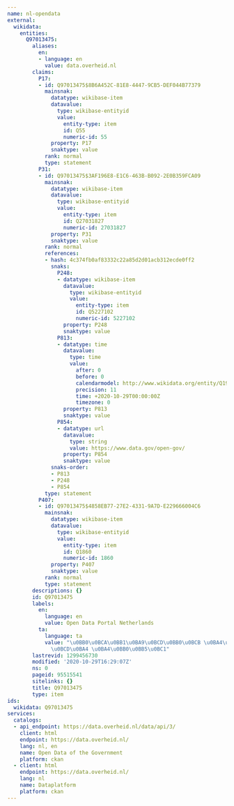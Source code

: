 ```yaml
---
name: nl-opendata
external:
  wikidata:
    entities:
      Q97013475:
        aliases:
          en:
          - language: en
            value: data.overheid.nl
        claims:
          P17:
          - id: Q97013475$8B6A452C-81E8-4447-9CB5-DEF044B77379
            mainsnak:
              datatype: wikibase-item
              datavalue:
                type: wikibase-entityid
                value:
                  entity-type: item
                  id: Q55
                  numeric-id: 55
              property: P17
              snaktype: value
            rank: normal
            type: statement
          P31:
          - id: Q97013475$3AF196E8-E1C6-463B-B092-2E0B359FCA09
            mainsnak:
              datatype: wikibase-item
              datavalue:
                type: wikibase-entityid
                value:
                  entity-type: item
                  id: Q27031827
                  numeric-id: 27031827
              property: P31
              snaktype: value
            rank: normal
            references:
            - hash: 4c374fb0af83332c22a85d2d01acb312ecde0ff2
              snaks:
                P248:
                - datatype: wikibase-item
                  datavalue:
                    type: wikibase-entityid
                    value:
                      entity-type: item
                      id: Q5227102
                      numeric-id: 5227102
                  property: P248
                  snaktype: value
                P813:
                - datatype: time
                  datavalue:
                    type: time
                    value:
                      after: 0
                      before: 0
                      calendarmodel: http://www.wikidata.org/entity/Q1985727
                      precision: 11
                      time: +2020-10-29T00:00:00Z
                      timezone: 0
                  property: P813
                  snaktype: value
                P854:
                - datatype: url
                  datavalue:
                    type: string
                    value: https://www.data.gov/open-gov/
                  property: P854
                  snaktype: value
              snaks-order:
              - P813
              - P248
              - P854
            type: statement
          P407:
          - id: Q97013475$4858EB77-27E2-4331-9A7D-E229666004C6
            mainsnak:
              datatype: wikibase-item
              datavalue:
                type: wikibase-entityid
                value:
                  entity-type: item
                  id: Q1860
                  numeric-id: 1860
              property: P407
              snaktype: value
            rank: normal
            type: statement
        descriptions: {}
        id: Q97013475
        labels:
          en:
            language: en
            value: Open Data Portal Netherlands
          ta:
            language: ta
            value: "\u0BB0\u0BCA\u0BB1\u0BA9\u0BCD\u0BB0\u0BCB \u0BA4\u0BBF\u0BB1\u0BA8\
              \u0BCD\u0BA4 \u0BA4\u0BB0\u0BB5\u0BC1"
        lastrevid: 1299456730
        modified: '2020-10-29T16:29:07Z'
        ns: 0
        pageid: 95515541
        sitelinks: {}
        title: Q97013475
        type: item
ids:
  wikidata: Q97013475
services:
  catalogs:
  - api_endpoint: https://data.overheid.nl/data/api/3/
    client: html
    endpoint: https://data.overheid.nl/
    lang: nl, en
    name: Open Data of the Government
    platform: ckan
  - client: html
    endpoint: https://data.overheid.nl/
    lang: nl
    name: Dataplatform
    platform: ckan
---
```

